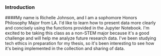 ### Introduction
####My name is Richelle Johnson, and I am a sophomore Honors Philosophy Major from LA.  I'd like to learn how to present data more clearly and concisely using the functions provided in the Jupyter Notebook. I'm excited to be taking this class as a non-STEM major because it's a good challenge and will help me analyze future research data. I've been studying tech ethics in preparation for my thesis, so it's been interesting to see how it's being implemented in the collection and sharing of data.
